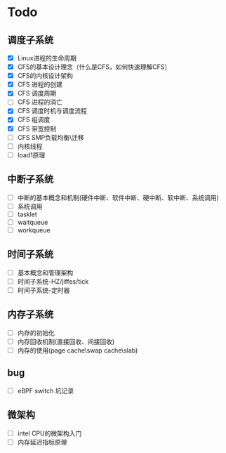 # Todo

## 调度子系统

* [x] Linux进程的生命周期
* [x] CFS的基本设计理念（什么是CFS，如何快速理解CFS）
* [x] CFS的内核设计架构
* [x] CFS 进程的创建
* [x] CFS 调度周期
* [ ] CFS 进程的消亡
* [x] CFS 调度时机与调度流程
* [x] CFS 组调度
* [x] CFS 带宽控制
* [ ] CFS SMP负载均衡\迁移
* [ ] 内核线程
* [ ] load1原理

## 中断子系统

* [ ] 中断的基本概念和机制(硬件中断、软件中断、硬中断、软中断、系统调用)
* [ ] 系统调用
* [ ] tasklet
* [ ] waitqueue
* [ ] workqueue

## 时间子系统

* [ ] 基本概念和管理架构
* [ ] 时间子系统-HZ/jiffes/tick
* [ ] 时间子系统-定时器

## 内存子系统

* [ ] 内存的初始化
* [ ] 内存回收机制(直接回收、间接回收)
* [ ] 内存的使用(page cache\swap cache\slab)

## bug

* [ ] eBPF switch 坑记录

## 微架构
* [ ] intel CPU的微架构入门
* [ ] 内存延迟指标原理 